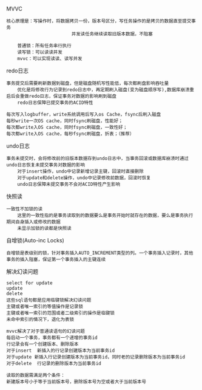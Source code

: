 MVVC
		
    核心原理是：写操作时，将数据拷贝一份，版本号区分，写任务操作的是拷贝的数据直至提交事务
							并发读任务继续读取旧版本数据，不阻塞
							
		普通锁：所有任务串行执行
		读写锁：可以读读并发
		mvvc：可以实现读读、读写并发
		
redo日志
		
    事务提交后需要刷新数据到磁盘，但是磁盘随机写性能低，每次都刷盘影响吞吐量
		优化是将修改行为记录到redo日志中，再定期刷入磁盘(变为磁盘顺序写),数据库崩溃重启后会重做redo日志，保证事务对数据的影响刷到磁盘
		redo日志保障已提交事务的ACID特性
		
	每次写入logbuffer，write系统调用后写入os Cache，fsync后刷入磁盘
	每秒write一次OS cache，同时fsync刷磁盘，性能好；
	每次都write入OS cache，同时fsync刷磁盘，一致性好；
	每次都write入OS cache，每秒fsync刷磁盘，折衷；（推荐）



undo日志
		
    事务未提交时，会将修改前的旧版本数据存到undo日志中，当事务回滚或数据库崩溃时通过undo日志恢复未提交事务对数据的影响
		对于insert操作，undo中记录新增记录主键，回滚时直接删除
		对于update和delete操作，undo中记录修改前数据，回滚时恢复
		undo日志保障未提交事务不会对ACID特性产生影响
		
快照读
		
    一致性不加锁的读
		这里的一致性指的是事务读取到的数据要么是事务开始时就存在的数据，要么是事务执行期间自身插入或修改的数据
		未显示加锁的读都是快照读
		
自增锁(Auto-inc Locks)
		
    自增锁是表级别的锁，针对事务插入AUTO_INCREMENT类型的列。一个事务插入记录时，其他事务的插入阻塞，保证第一个事务插入的主键连续
    
    
解决幻读问题

	select for update
	update
	delete
	这些sql语句都是应用临键锁解决幻读问题
	主键或者唯一索引的等值操作是记录锁
	主键或者唯一索引的范围或者二级索引的操作是临键锁
	未命中索引的情况下，退化为表锁

	mvvc解决了对于普通读语句的幻读问题
	每启动一个事务，事务都有一个递增的事务id
	行记录会有一个创建版本、删除版本
	对于insert  新插入的行记录创建版本为当前事务id
	对于update 新插入行记录创建版本为当前事务id，同时老的记录删除版本为当前事务id
	对于delete  行记录的删除版本为当前事务id

	读取的数据需满足两个条件：
	新建版本号小于等于当前版本号，删除版本号为空或者大于当前版本号
